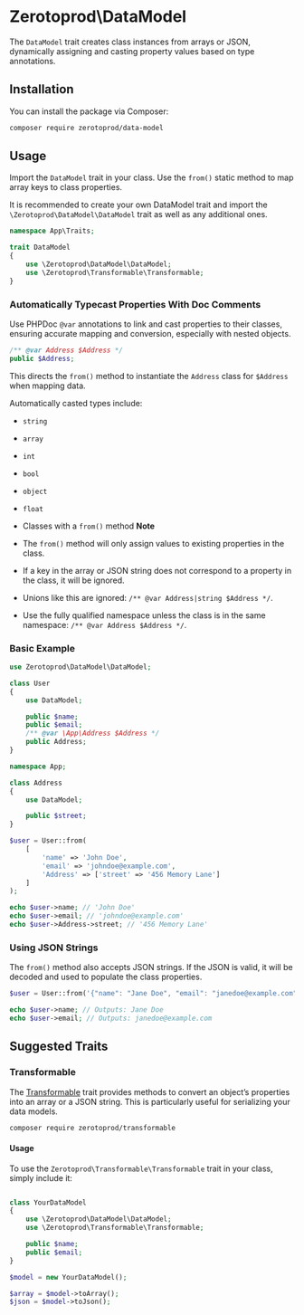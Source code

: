 # Zerotoprod\DataModel

The `DataModel` trait creates class instances from arrays or JSON, dynamically assigning and casting property values based on type annotations.

## Installation

You can install the package via Composer:

```bash
composer require zerotoprod/data-model
```

## Usage

Import the `DataModel` trait in your class. Use the `from()` static method to map array keys to class properties.

It is recommended to create your own DataModel trait and import the `\Zerotoprod\DataModel\DataModel` trait as well as any additional ones.
```php
namespace App\Traits;

trait DataModel 
{
    use \Zerotoprod\DataModel\DataModel;
    use \Zerotoprod\Transformable\Transformable;
}
```

### Automatically Typecast Properties With Doc Comments

Use PHPDoc `@var` annotations to link and cast properties to their classes, ensuring accurate mapping and conversion, especially with nested objects.

```php
/** @var Address $Address */
public $Address;
```

This directs the `from()` method to instantiate the `Address` class for `$Address` when mapping data.

Automatically casted types include:
- `string`
- `array`
- `int`
- `bool`
- `object`
- `float`
- Classes with a `from()` method
**Note**

- The `from()` method will only assign values to existing properties in the class.
- If a key in the array or JSON string does not correspond to a property in the class, it will be ignored.
- Unions like this are ignored: `/** @var Address|string $Address */`.
- Use the fully qualified namespace unless the class is in the same namespace: `/** @var Address $Address */`.

### Basic Example

```php
use Zerotoprod\DataModel\DataModel;

class User
{
    use DataModel;

    public $name;
    public $email;
    /** @var \App\Address $Address */
    public Address;
}

namespace App;

class Address
{
    use DataModel;

    public $street;
}

$user = User::from(
    [
        'name' => 'John Doe',
        'email' => 'johndoe@example.com',
        'Address' => ['street' => '456 Memory Lane']
    ]
);

echo $user->name; // 'John Doe'
echo $user->email; // 'johndoe@example.com'
echo $user->Address->street; // '456 Memory Lane'
```

### Using JSON Strings

The `from()` method also accepts JSON strings.
If the JSON is valid, it will be decoded and used to populate the class properties.

```php
$user = User::from('{"name": "Jane Doe", "email": "janedoe@example.com"}');

echo $user->name; // Outputs: Jane Doe
echo $user->email; // Outputs: janedoe@example.com
```
## Suggested Traits
### Transformable
The [Transformable](https://github.com/zero-to-prod/transformable) trait provides methods to convert an object’s properties into an array or a JSON string. This is particularly useful for serializing your data models.

```bash
composer require zerotoprod/transformable
```

#### Usage
To use the `Zerotoprod\Transformable\Transformable` trait in your class, simply include it:
```php

class YourDataModel
{
    use \Zerotoprod\DataModel\DataModel;
    use \Zerotoprod\Transformable\Transformable;

    public $name;
    public $email;
}

$model = new YourDataModel();

$array = $model->toArray();
$json = $model->toJson();
```